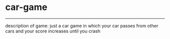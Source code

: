 # car-game
-------------------------------------
description of game:
just a car game in which your car passes from other cars and your score increases until you crash 
